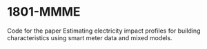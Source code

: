 # 1801-MMME

Code for the paper Estimating electricity impact profiles for building characteristics using smart meter data and mixed models.
